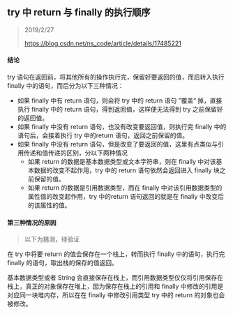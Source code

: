 ## try 中 return 与 finally 的执行顺序

> 2019/2/27
>
> https://blog.csdn.net/ns_code/article/details/17485221

#### 结论

try 语句在返回前，将其他所有的操作执行完，保留好要返回的值，而后转入执行 finally 中的语句，而后分为以下三种情况：

- 如果 finally 中有 return 语句，则会将 try 中的 return 语句 ”覆盖“ 掉，直接执行 finally 中的 return 语句，得到返回值，这样便无法得到 try 之前保留好的返回值。
- 如果 finally 中没有 return 语句，也没有改变要返回值，则执行完 finally 中的语句后，会接着执行 try 中的return 语句，返回之前保留的值。
- 如果 finally 中没有 return 语句，但是改变了要返回的值，这里有点类似与引用传递和值传递的区别，分以下两种情况
  - 如果 return 的数据是基本数据类型或文本字符串，则在 finally 中对该基本数据的改变不起作用，try 中的 return 语句依然会返回进入 finally 块之前保留的值。
  - 如果 return 的数据是引用数据类型，而在 finally 中对该引用数据类型的属性值的改变起作用，try 中的return 语句返回的就是在 finally 中改变后的该属性的值。

#### 第三种情况的原因

> 以下为猜测，待验证

在 try 中将要 return 的值会保存在一个栈上，转而执行 finally 中的语句，执行完 finally 的语句，取出栈的保存的值返回。

基本数据类型或者 String 会直接保存在栈上，而引用数据类型仅仅将引用保存在栈上，真正的对象保存在堆上，因为保存在栈上的引用和 finally 中修改的引用是对应同一块堆内存，所以在在 finally 中修改引用类型 try 中的 return 的对象也会被修改。

